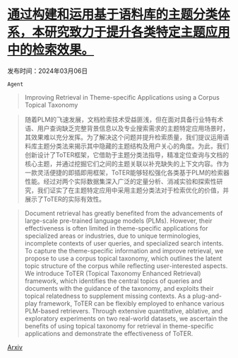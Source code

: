 # [通过构建和运用基于语料库的主题分类体系，本研究致力于提升各类特定主题应用中的检索效果。](https://arxiv.org/abs/2403.04160)

发布时间：2024年03月06日

`Agent`

> Improving Retrieval in Theme-specific Applications using a Corpus Topical Taxonomy

> 随着PLM的飞速发展，文档检索技术受益匪浅，但在面对具备行业特有术语、用户查询缺乏完整背景信息以及专业搜索需求的主题特定应用场景时，其效果难以充分发挥。为了解决这个问题并提升检索质量，我们提议运用语料库主题分类法来揭示其中隐藏的主题结构及用户关心的角度。为此，我们创新设计了ToTER框架，它借助于主题分类法指导，精准定位查询与文档的核心主题，并通过挖掘它们之间的主题关联以补充缺失的上下文内容。作为一款灵活便捷的即插即用框架，ToTER能够轻松强化各类基于PLM的检索器性能。经过对两个实际数据集深入广泛的定量分析、消减实验和探索性研究，我们证实了在主题特定应用中采用主题分类法对于检索优化的价值，并展示了ToTER的实际有效性。

> Document retrieval has greatly benefited from the advancements of large-scale pre-trained language models (PLMs). However, their effectiveness is often limited in theme-specific applications for specialized areas or industries, due to unique terminologies, incomplete contexts of user queries, and specialized search intents. To capture the theme-specific information and improve retrieval, we propose to use a corpus topical taxonomy, which outlines the latent topic structure of the corpus while reflecting user-interested aspects. We introduce ToTER (Topical Taxonomy Enhanced Retrieval) framework, which identifies the central topics of queries and documents with the guidance of the taxonomy, and exploits their topical relatedness to supplement missing contexts. As a plug-and-play framework, ToTER can be flexibly employed to enhance various PLM-based retrievers. Through extensive quantitative, ablative, and exploratory experiments on two real-world datasets, we ascertain the benefits of using topical taxonomy for retrieval in theme-specific applications and demonstrate the effectiveness of ToTER.

[Arxiv](https://arxiv.org/abs/2403.04160)